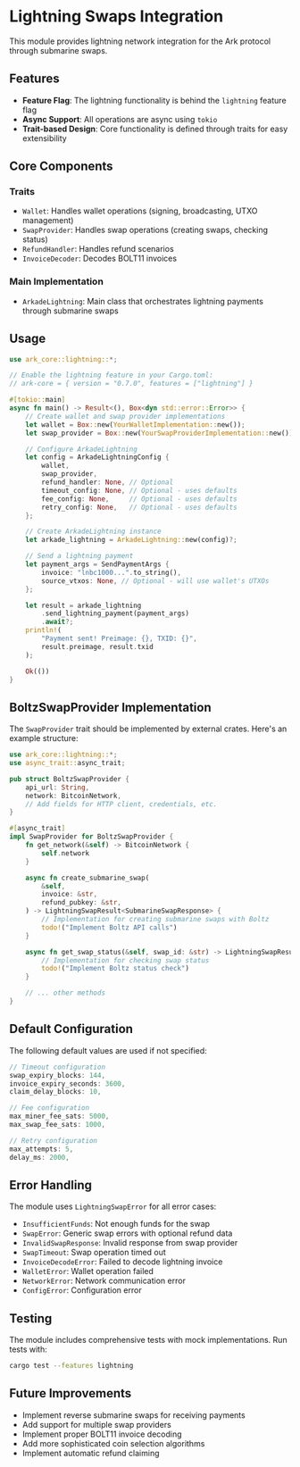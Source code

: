 # Lightning Swaps Integration

This module provides lightning network integration for the Ark protocol through submarine swaps.

## Features

- **Feature Flag**: The lightning functionality is behind the `lightning` feature flag
- **Async Support**: All operations are async using `tokio`
- **Trait-based Design**: Core functionality is defined through traits for easy extensibility

## Core Components

### Traits

- `Wallet`: Handles wallet operations (signing, broadcasting, UTXO management)
- `SwapProvider`: Handles swap operations (creating swaps, checking status)
- `RefundHandler`: Handles refund scenarios
- `InvoiceDecoder`: Decodes BOLT11 invoices

### Main Implementation

- `ArkadeLightning`: Main class that orchestrates lightning payments through submarine swaps

## Usage

```rust
use ark_core::lightning::*;

// Enable the lightning feature in your Cargo.toml:
// ark-core = { version = "0.7.0", features = ["lightning"] }

#[tokio::main]
async fn main() -> Result<(), Box<dyn std::error::Error>> {
    // Create wallet and swap provider implementations
    let wallet = Box::new(YourWalletImplementation::new());
    let swap_provider = Box::new(YourSwapProviderImplementation::new());

    // Configure ArkadeLightning
    let config = ArkadeLightningConfig {
        wallet,
        swap_provider,
        refund_handler: None, // Optional
        timeout_config: None, // Optional - uses defaults
        fee_config: None,     // Optional - uses defaults
        retry_config: None,   // Optional - uses defaults
    };

    // Create ArkadeLightning instance
    let arkade_lightning = ArkadeLightning::new(config)?;

    // Send a lightning payment
    let payment_args = SendPaymentArgs {
        invoice: "lnbc1000...".to_string(),
        source_vtxos: None, // Optional - will use wallet's UTXOs
    };

    let result = arkade_lightning
        .send_lightning_payment(payment_args)
        .await?;
    println!(
        "Payment sent! Preimage: {}, TXID: {}",
        result.preimage, result.txid
    );

    Ok(())
}
```

## BoltzSwapProvider Implementation

The `SwapProvider` trait should be implemented by external crates. Here's an example structure:

```rust
use ark_core::lightning::*;
use async_trait::async_trait;

pub struct BoltzSwapProvider {
    api_url: String,
    network: BitcoinNetwork,
    // Add fields for HTTP client, credentials, etc.
}

#[async_trait]
impl SwapProvider for BoltzSwapProvider {
    fn get_network(&self) -> BitcoinNetwork {
        self.network
    }

    async fn create_submarine_swap(
        &self,
        invoice: &str,
        refund_pubkey: &str,
    ) -> LightningSwapResult<SubmarineSwapResponse> {
        // Implementation for creating submarine swaps with Boltz
        todo!("Implement Boltz API calls")
    }

    async fn get_swap_status(&self, swap_id: &str) -> LightningSwapResult<BoltzSwapStatusResponse> {
        // Implementation for checking swap status
        todo!("Implement Boltz status check")
    }

    // ... other methods
}
```

## Default Configuration

The following default values are used if not specified:

```rust
// Timeout configuration
swap_expiry_blocks: 144,
invoice_expiry_seconds: 3600,
claim_delay_blocks: 10,

// Fee configuration
max_miner_fee_sats: 5000,
max_swap_fee_sats: 1000,

// Retry configuration
max_attempts: 5,
delay_ms: 2000,
```

## Error Handling

The module uses `LightningSwapError` for all error cases:

- `InsufficientFunds`: Not enough funds for the swap
- `SwapError`: Generic swap errors with optional refund data
- `InvalidSwapResponse`: Invalid response from swap provider
- `SwapTimeout`: Swap operation timed out
- `InvoiceDecodeError`: Failed to decode lightning invoice
- `WalletError`: Wallet operation failed
- `NetworkError`: Network communication error
- `ConfigError`: Configuration error

## Testing

The module includes comprehensive tests with mock implementations. Run tests with:

```bash
cargo test --features lightning
```

## Future Improvements

- Implement reverse submarine swaps for receiving payments
- Add support for multiple swap providers
- Implement proper BOLT11 invoice decoding
- Add more sophisticated coin selection algorithms
- Implement automatic refund claiming
